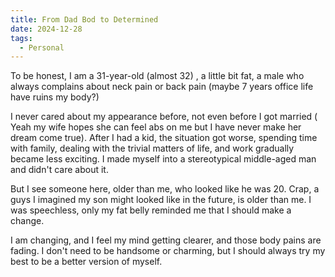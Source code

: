 ```yaml
---
title: From Dad Bod to Determined
date: 2024-12-28
tags:
  - Personal
---
```

To be honest, I am a 31-year-old (almost 32) ,  a little bit fat, a male who always complains about neck pain or back pain (maybe 7 years office life have ruins my body?)

I never cared about my appearance before, not even before I got married ( Yeah my wife hopes she can feel abs on me but I have never make her dream come true). After I had a kid, the situation got worse, spending time with family, dealing with the trivial matters of life, and work  gradually became less exciting. I made myself into a stereotypical middle-aged man and didn't care about it. 

But I see someone here, older than me, who looked like he was 20. Crap, a guys I imagined my son might looked like in the future, is older than me. I was speechless, only my fat belly reminded me that I should make a change.

I am changing, and I feel my mind getting clearer, and those body pains are fading. 
I don't need to be handsome or charming, but I should always try my best to be a better version of myself.


